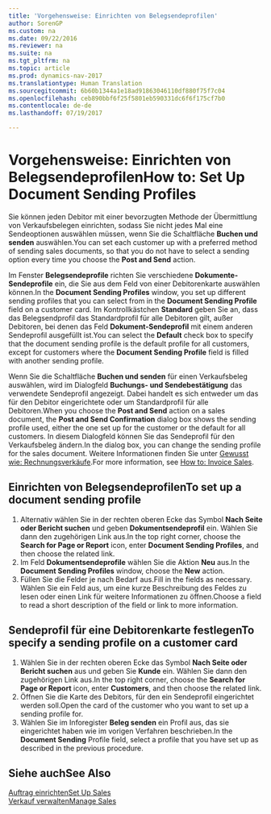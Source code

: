 ```yaml
---
title: 'Vorgehensweise: Einrichten von Belegsendeprofilen'
author: SorenGP
ms.custom: na
ms.date: 09/22/2016
ms.reviewer: na
ms.suite: na
ms.tgt_pltfrm: na
ms.topic: article
ms.prod: dynamics-nav-2017
ms.translationtype: Human Translation
ms.sourcegitcommit: 6b60b1344a1e18ad91863046110df880f75f7c04
ms.openlocfilehash: ceb890bbf6f25f5801eb590331dc6f6f175cf7b0
ms.contentlocale: de-de
ms.lasthandoff: 07/19/2017

---
```


# <a name="how-to-set-up-document-sending-profiles"></a><span data-ttu-id="fa305-102">Vorgehensweise: Einrichten von Belegsendeprofilen</span><span class="sxs-lookup"><span data-stu-id="fa305-102">How to: Set Up Document Sending Profiles</span></span>
<span data-ttu-id="fa305-103">Sie können jeden Debitor mit einer bevorzugten Methode der Übermittlung von Verkaufsbelegen einrichten, sodass Sie nicht jedes Mal eine Sendeoptionen auswählen müssen, wenn Sie die Schaltfläche **Buchen und senden** auswählen.</span><span class="sxs-lookup"><span data-stu-id="fa305-103">You can set each customer up with a preferred method of sending sales documents, so that you do not have to select a sending option every time you choose the **Post and Send** action.</span></span>

<span data-ttu-id="fa305-104">Im Fenster **Belegsendeprofile** richten Sie verschiedene **Dokumente-Sendeprofile** ein, die Sie aus dem Feld von einer Debitorenkarte auswählen können.</span><span class="sxs-lookup"><span data-stu-id="fa305-104">In the **Document Sending Profiles** window, you set up different sending profiles that you can select from in the **Document Sending Profile** field on a customer card.</span></span> <span data-ttu-id="fa305-105">Im Kontrollkästchen **Standard** geben Sie an, dass das Belegsendprofil das Standardprofil für alle Debitoren gilt, außer Debitoren, bei denen das Feld **Dokument-Sendeprofil** mit einem anderen Sendeprofil ausgefüllt ist.</span><span class="sxs-lookup"><span data-stu-id="fa305-105">You can select the **Default** check box to specify that the document sending profile is the default profile for all customers, except for customers where the **Document Sending Profile** field is filled with another sending profile.</span></span>

<span data-ttu-id="fa305-106">Wenn Sie die Schaltfläche **Buchen und senden** für einen Verkaufsbeleg auswählen, wird im Dialogfeld **Buchungs- und Sendebestätigung** das verwendete Sendeprofil angezeigt. Dabei handelt es sich entweder um das für den Debitor eingerichtete oder um Standardprofil für alle Debitoren.</span><span class="sxs-lookup"><span data-stu-id="fa305-106">When you choose the **Post and Send** action on a sales document, the **Post and Send Confirmation** dialog box shows the sending profile used, either the one set up for the customer or the default for all customers.</span></span> <span data-ttu-id="fa305-107">In diesem Dialogfeld können Sie das Sendeprofil für den Verkaufsbeleg ändern.</span><span class="sxs-lookup"><span data-stu-id="fa305-107">In the dialog box, you can change the sending profile for the sales document.</span></span> <span data-ttu-id="fa305-108">Weitere Informationen finden Sie unter [Gewusst wie: Rechnungsverkäufe](sales-how-invoice-sales.md).</span><span class="sxs-lookup"><span data-stu-id="fa305-108">For more information, see [How to: Invoice Sales](sales-how-invoice-sales.md).</span></span>

## <a name="to-set-up-a-document-sending-profile"></a><span data-ttu-id="fa305-109">Einrichten von Belegsendeprofilen</span><span class="sxs-lookup"><span data-stu-id="fa305-109">To set up a document sending profile</span></span>
1. <span data-ttu-id="fa305-110">Alternativ wählen Sie in der rechten oberen Ecke das Symbol **Nach Seite oder Bericht suchen** und geben **Dokumentsendeprofil** ein. Wählen Sie dann den zugehörigen Link aus.</span><span class="sxs-lookup"><span data-stu-id="fa305-110">In the top right corner, choose the **Search for Page or Report** icon, enter **Document Sending Profiles**, and then choose the related link.</span></span>
2. <span data-ttu-id="fa305-111">Im Feld **Dokumentsendeprofile** wählen Sie die Aktion **Neu** aus.</span><span class="sxs-lookup"><span data-stu-id="fa305-111">In the **Document Sending Profiles** window, choose the **New** action.</span></span>
3. <span data-ttu-id="fa305-112">Füllen Sie die Felder je nach Bedarf aus.</span><span class="sxs-lookup"><span data-stu-id="fa305-112">Fill in the fields as necessary.</span></span> <span data-ttu-id="fa305-113">Wählen Sie ein Feld aus, um eine kurze Beschreibung des Feldes zu lesen oder einen Link für weitere Informationen zu öffnen.</span><span class="sxs-lookup"><span data-stu-id="fa305-113">Choose a field to read a short description of the field or link to more information.</span></span>

## <a name="to-specify-a-sending-profile-on-a-customer-card"></a><span data-ttu-id="fa305-114">Sendeprofil für eine Debitorenkarte festlegen</span><span class="sxs-lookup"><span data-stu-id="fa305-114">To specify a sending profile on a customer card</span></span>
1. <span data-ttu-id="fa305-115">Wählen Sie in der rechten oberen Ecke das Symbol **Nach Seite oder Bericht suchen** aus und geben Sie **Kunde** ein. Wählen Sie dann den zugehörigen Link aus.</span><span class="sxs-lookup"><span data-stu-id="fa305-115">In the top right corner, choose the **Search for Page or Report** icon, enter **Customers**, and then choose the related link.</span></span>
2. <span data-ttu-id="fa305-116">Öffnen Sie die Karte des Debitors, für den ein Sendeprofil eingerichtet werden soll.</span><span class="sxs-lookup"><span data-stu-id="fa305-116">Open the card of the customer who you want to set up a sending profile for.</span></span>
3. <span data-ttu-id="fa305-117">Wählen Sie im Inforegister **Beleg senden** ein Profil aus, das sie eingerichtet haben wie im vorigen Verfahren beschrieben.</span><span class="sxs-lookup"><span data-stu-id="fa305-117">In the **Document Sending** Profile field, select a profile that you have set up as described in the previous procedure.</span></span>

## <a name="see-also"></a><span data-ttu-id="fa305-118">Siehe auch</span><span class="sxs-lookup"><span data-stu-id="fa305-118">See Also</span></span>  
[<span data-ttu-id="fa305-119">Auftrag einrichten</span><span class="sxs-lookup"><span data-stu-id="fa305-119">Set Up Sales</span></span>](sales-setup-sales.md)  
[<span data-ttu-id="fa305-120">Verkauf verwalten</span><span class="sxs-lookup"><span data-stu-id="fa305-120">Manage Sales</span></span>](sales-manage-sales.md)

